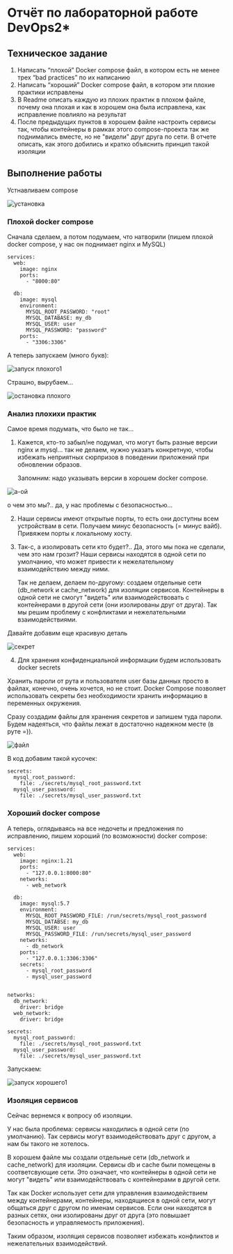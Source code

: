 # Отчёт по лабораторной работе DevOps2*

## Техническое задание

1. Написать “плохой” Docker compose файл, в котором есть не менее трех “bad practices” по их написанию
2. Написать “хороший” Docker compose файл, в котором эти плохие практики исправлены
3. В Readme описать каждую из плохих практик в плохом файле, почему она плохая и как в хорошем она была исправлена, как исправление повлияло на результат
4. После предыдущих пунктов в хорошем файле настроить сервисы так, чтобы контейнеры в рамках этого compose-проекта так же поднимались вместе, но не "видели" друг друга по сети. В отчете описать, как этого добились и кратко объяснить принцип такой изоляции

## Выполнение работы


Устнавливаем compose

![установка](https://github.com/paltovkletku/babaiki_devops_clouds/blob/main/DevOps/Lab2*/media/%D1%83%D1%81%D1%82%D0%B0%D0%BD%D0%BE%D0%B2%D0%BA%D0%B0%20%D0%BA%D0%BE%D0%BC%D0%BF%D0%BE%D0%B7%D0%B0.jpg)

### Плохой docker compose

Сначала сделаем, а потом подумаем, что натворили (пишем плохой docker compose, у нас он поднимает nginx и MySQL)

```
services:
  web:
    image: nginx
    ports:
      - "8000:80"

  db:
    image: mysql
    environment:
      MYSQL_ROOT_PASSWORD: "root"
      MYSQL_DATABASE: my_db
      MYSQL_USER: user
      MYSQL_PASSWORD: "password"
    ports:
      - "3306:3306"

```

А теперь запускаем (много букв):

![запуск плохого1](https://github.com/paltovkletku/babaiki_devops_clouds/blob/main/DevOps/Lab2*/media/bad_on)


Страшно, вырубаем...

![остановка плохого](https://github.com/paltovkletku/babaiki_devops_clouds/blob/main/DevOps/Lab2*/media/bad_off)

### Анализ плохихи практик

Самое время подумать, что было не так...

1. Кажется, кто-то забыл/не подумал, что могут быть разные версии nginx и mysql... так не делаем, нужно указать конкретную, чтобы избежать неприятных сюрпризов в поведении приложений при обновлении образов.
  
   Запомним: надо указывать версии в хорошем docker compose.

![а-ой](https://github.com/paltovkletku/babaiki_devops_clouds/blob/main/DevOps/Lab2*/media/%D0%B1%D0%B5%D0%B7%D0%BE%D0%BF%D0%B0%D1%81%D0%BD%D0%BE%D1%81%D1%82%D1%8C.jpg)

о чем это мы?.. да, у нас проблемы с безопасностью...

2. Наши сервисы имеют открытые порты, то есть они доступны всем устройствам в сети. Получаем минус безопасность (= минус вайб).
   Привяжем порты к локальному хосту.

3. Так-с, а изолировать сети кто будет?.. Да, этого мы пока не сделали, чем это нам грозит? Наши сервисы находятся в одной сети по умолчанию, что может привести к нежелательному взаимодействию между ними.
  
   Так не делаем, делаем по-другому: создаем отдельные сети (db_network и cache_network) для изоляции сервисов. Контейнеры в одной сети не смогут "видеть" или взаимодействовать с контейнерами в другой сети (они изолированы друг от друга). Так мы решим проблему с конфликтами и нежелательными взаимодействиями.

Давайте добавим еще красивую деталь

![секрет](https://github.com/paltovkletku/babaiki_devops_clouds/blob/main/DevOps/Lab2*/media/%D1%81%D0%B5%D0%BA%D1%80%D0%B5%D1%82.png)

4. Для хранения конфиденциальной информации будем использовать docker secrets

Хранить пароли от рута и пользователя user базы данных просто в файлах, конечно, очень хочется, но не стоит. Docker Compose позволяет использовать секреты без необходимости хранить информацию в переменных окружения.

Сразу создадим файлы для хранения секретов и запишем туда пароли. Будем надеяться, что файлы лежат в достаточно надежном месте (в руте =)).

![файл](https://github.com/paltovkletku/babaiki_devops_clouds/blob/main/DevOps/Lab2*/media/%D1%81%D0%B5%D0%BA%D1%80%D0%B5%D1%82%D1%8B-%D0%BD%D0%B0%D1%87%D0%B0%D0%BB%D0%BE.jpg)

В код добавим такой кусочек:

```
secrets:
  mysql_root_password:
    file: ./secrets/mysql_root_password.txt
  mysql_user_password:
    file: ./secrets/mysql_user_password.txt
```

### Хороший docker compose

А теперь, оглядываясь на все недочеты и предложения по исправлению, пишем хороший (по возможности) docker compose:

```
services:
  web:
    image: nginx:1.21
    ports:
      - "127.0.0.1:8000:80"
    networks:
      - web_network

  db:
    image: mysql:5.7
    environment:
      MYSQL_ROOT_PASSWORD_FILE: /run/secrets/mysql_root_password
      MYSQL_DATABSE: my_db
      MYSQL_USER: user
      MYSQL_PASSWORD_FILE: /run/secrets/mysql_user_password
    networks:
      - db_network
    ports:
      - "127.0.0.1:3306:3306"
    secrets:
      - mysql_root_password
      - mysql_user_password


networks:
  db_network:
    driver: bridge
  web_network:
    driver: bridge

secrets:
  mysql_root_password:
    file: ./secrets/mysql_root_password.txt
  mysql_user_password:
    file: ./secrets/mysql_user_password.txt

```

Запускаем:

![запуск хорошего1](https://github.com/paltovkletku/babaiki_devops_clouds/blob/main/DevOps/Lab2*/media/good_on)


### Изоляция сервисов

Сейчас вернемся к вопросу об изоляции.

У нас была проблема: сервисы находились в одной сети (по умолчанию). Так сервисы могут взаимодействовать друг с другом, а нам бы такого не хотелось.

В хорошем файле мы создали отдельные сети (db_network и cache_network) для изоляции. 
Сервисы db и cache были помещены в соответсвующие сети. Это означает, что контейнеры в одной сети не могут "видеть" или взаимодействовать с контейнерами в другой сети.

Так как Docker использует сети для управления взаимодействием между контейнерами, контейнеры, находящиеся в одной сети, могут общаться друг с другом по именам сервисов. Если они находятся в разных сетях, они изолированы друг от друга (это повышает безопасность и управляемость приложения).

Таким образом, изоляция сервисов позволяет избежать конфликтов и нежелательных взаимодействий.

